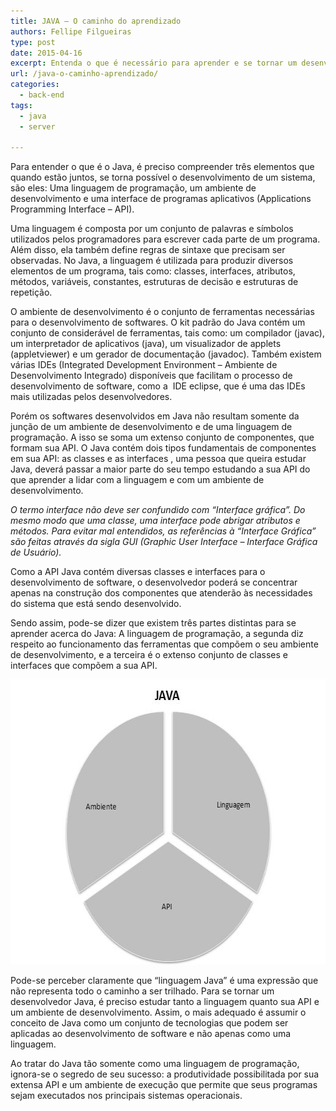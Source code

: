 ```yaml
---
title: JAVA – O caminho do aprendizado
authors: Fellipe Filgueiras
type: post
date: 2015-04-16
excerpt: Entenda o que é necessário para aprender e se tornar um desenvolvedor Java.
url: /java-o-caminho-aprendizado/
categories:
  - back-end
tags:
  - java
  - server

---
```

Para entender o que é o Java, é preciso compreender três elementos que quando estão juntos, se torna possível o desenvolvimento de um sistema, são eles: Uma linguagem de programação, um ambiente de desenvolvimento e uma interface de programas aplicativos (Applications Programming Interface – API).

Uma linguagem é composta por um conjunto de palavras e símbolos utilizados pelos programadores para escrever cada parte de um programa. Além disso, ela também define regras de sintaxe que precisam ser observadas. No Java, a linguagem é utilizada para produzir diversos elementos de um programa, tais como: classes, interfaces, atributos, métodos, variáveis, constantes, estruturas de decisão e estruturas de repetição.

O ambiente de desenvolvimento é o conjunto de ferramentas necessárias para o desenvolvimento de softwares. O kit padrão do Java contém um conjunto de considerável de ferramentas, tais como: um compilador (javac), um interpretador de aplicativos (java), um visualizador de applets (appletviewer) e um gerador de documentação (javadoc). Também existem várias IDEs (Integrated Development Environment – Ambiente de Desenvolvimento Integrado) disponíveis que facilitam o processo de desenvolvimento de software, como a  IDE eclipse, que é uma das IDEs mais utilizadas pelos desenvolvedores.

Porém os softwares desenvolvidos em Java não resultam somente da junção de um ambiente de desenvolvimento e de uma linguagem de programação. A isso se soma um extenso conjunto de componentes, que formam sua API. O Java contém dois tipos fundamentais de componentes em sua API: as classes e as interfaces , uma pessoa que queira estudar Java, deverá passar a maior parte do seu tempo estudando a sua API do que aprender a lidar com a linguagem e com um ambiente de desenvolvimento.

_O termo interface não deve ser confundido com “Interface gráfica”. Do mesmo modo que uma classe, uma interface pode abrigar atributos e métodos. Para evitar mal entendidos, as referências à “Interface Gráfica” são feitas através da sigla GUI (Graphic User Interface – Interface Gráfica de Usuário)._

Como a API Java contém diversas classes e interfaces para o desenvolvimento de software, o desenvolvedor poderá se concentrar apenas na construção dos componentes que atenderão às necessidades do sistema que está sendo desenvolvido.

Sendo assim, pode-se dizer que existem três partes distintas para se aprender acerca do Java: A linguagem de programação, a segunda diz respeito ao funcionamento das ferramentas que compõem o seu ambiente de desenvolvimento, e a terceira é o extenso conjunto de classes e interfaces que compõem a sua API.

[<img class="aligncenter wp-image-48148 size-full" src="https://raw.githubusercontent.com/diegoeis/tableless-static-images/master/2015/04/imagem1.jpg" alt="" width="623" height="456" />][1]

Pode-se perceber claramente que “linguagem Java” é uma expressão que não representa todo o caminho a ser trilhado. Para se tornar um desenvolvedor Java, é preciso estudar tanto a linguagem quanto sua API e um ambiente de desenvolvimento. Assim, o mais adequado é assumir o conceito de Java como um conjunto de tecnologias que podem ser aplicadas ao desenvolvimento de software e não apenas como uma linguagem.

Ao tratar do Java tão somente como uma linguagem de programação, ignora-se o segredo de seu sucesso: a produtividade possibilitada por sua extensa API e um ambiente de execução que permite que seus programas sejam executados nos principais sistemas operacionais.

 [1]: https://raw.githubusercontent.com/diegoeis/tableless-static-images/master/2015/04/imagem1.jpg